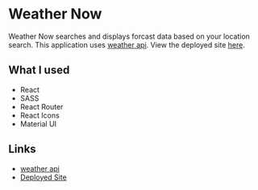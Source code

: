 # Weather Now

Weather Now searches and displays forcast data based on your location search. This application uses [weather api](https://www.weatherapi.com/). View the deployed site [here](https://weather-app-swart-sigma.vercel.app/).

## What I used
- React
- SASS
- React Router
- React Icons
- Material UI

## Links
- [weather api](https://www.weatherapi.com/)
- [Deployed Site](https://weather-app-swart-sigma.vercel.app/)